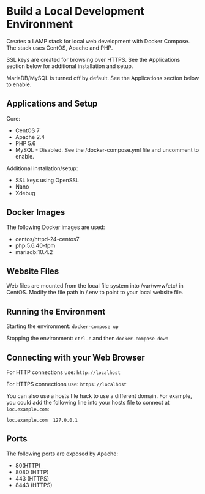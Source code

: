 # Build a Local Development Environment
Creates a LAMP stack for local web development with Docker Compose. The stack uses CentOS, Apache and PHP.

SSL keys are created for browsing over HTTPS. See the Applications section below for additional installation and setup.

MariaDB/MySQL is turned off by default. See the Applications section below to enable.

## Applications and Setup
Core:
* CentOS 7
* Apache 2.4
* PHP 5.6
* MySQL - Disabled. See the /docker-compose.yml file and uncomment to enable.

Additional installation/setup:
* SSL keys using OpenSSL
* Nano
* Xdebug

## Docker Images
The following Docker images are used:
* centos/httpd-24-centos7
* php:5.6.40-fpm
* mariadb:10.4.2

## Website Files
Web files are mounted from the local file system into /var/www/etc/ in CentOS. Modify the file path in /.env to point to your local website file.

## Running the Environment
Starting the environment:
`docker-compose up`

Stopping the environment:
`ctrl-c` and then `docker-compose down`

## Connecting with your Web Browser
For HTTP connections use:
`http://localhost`

For HTTPS connections use:
`https://localhost`

You can also use a hosts file hack to use a different domain. For example, you could add the following line into your hosts file to connect at `loc.example.com`:

`loc.example.com  127.0.0.1`

## Ports
The following ports are exposed by Apache:
* 80(HTTP)
* 8080 (HTTP)
* 443 (HTTPS)
* 8443 (HTTPS)
